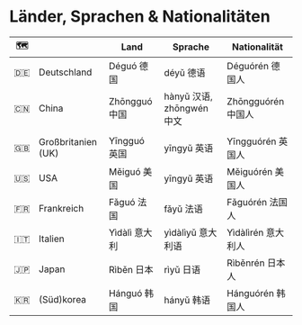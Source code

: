 # Länder, Sprachen & Nationalitäten

| 🗺️   |                    | Land          | Sprache                   | Nationalität       |
| --- | ------------------ | ------------- | ------------------------- | ------------------ |
| 🇩🇪   | Deutschland        | Déguó 德国    | déyǔ 德语                 | Déguórén  德国人   |
| 🇨🇳   | China              | Zhōngguó 中国 | hànyǔ 汉语, zhōngwén 中文 | Zhōngguórén 中国人 |
|     |                    |               |
| 🇬🇧   | Großbritanien (UK) | Yīngguó 英国  | yīngyǔ 英语               | Yīngguórén 英国人  |
| 🇺🇸   | USA                | Měiguó 美国   | yīngyǔ 英语               | Měiguórén 美国人   |
| 🇫🇷   | Frankreich         | Fǎguó 法国    | fǎyǔ 法语                 | Fǎguórén 法国人    |
| 🇮🇹   | Italien            | Yìdàlì 意大利 | yìdàlìyǔ 意大利语         | Yìdàlìrén 意大利人 |
| 🇯🇵   | Japan              | Rìběn 日本    | rìyǔ 日语                 | Rìběnrén 日本人    |
| 🇰🇷   | (Süd)korea         | Hánguó 韩国   | hányǔ 韩语                | Hánguórén 韩国人   |
